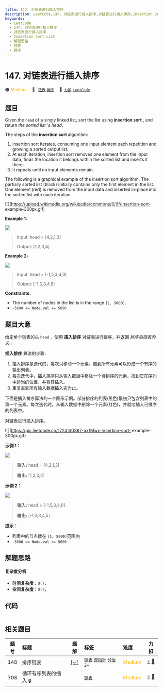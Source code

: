 ```yaml
---
title: 147. 对链表进行插入排序
description: LeetCode,147. 对链表进行插入排序,对链表进行插入排序,Insertion Sort List,解题思路,链表,排序
keywords:
  - LeetCode
  - 147. 对链表进行插入排序
  - 对链表进行插入排序
  - Insertion Sort List
  - 解题思路
  - 链表
  - 排序
---
```


# 147. 对链表进行插入排序

🟠 <font color=#ffb800>Medium</font>&emsp; 🔖&ensp; [`链表`](/tag/linked-list.md) [`排序`](/tag/sorting.md)&emsp; 🔗&ensp;[`力扣`](https://leetcode.cn/problems/insertion-sort-list) [`LeetCode`](https://leetcode.com/problems/insertion-sort-list)

## 题目

Given the `head` of a singly linked list, sort the list using **insertion
sort** , and return _the sorted list 's head_.

The steps of the **insertion sort** algorithm:

  1. Insertion sort iterates, consuming one input element each repetition and growing a sorted output list.
  2. At each iteration, insertion sort removes one element from the input data, finds the location it belongs within the sorted list and inserts it there.
  3. It repeats until no input elements remain.

The following is a graphical example of the insertion sort algorithm. The
partially sorted list (black) initially contains only the first element in the
list. One element (red) is removed from the input data and inserted in-place
into the sorted list with each iteration.

![](https://upload.wikimedia.org/wikipedia/commons/0/0f/Insertion-sort-
example-300px.gif)



**Example 1:**

![](https://assets.leetcode.com/uploads/2021/03/04/sort1linked-list.jpg)

> Input: head = [4,2,1,3]
> 
> Output: [1,2,3,4]

**Example 2:**

![](https://assets.leetcode.com/uploads/2021/03/04/sort2linked-list.jpg)

> Input: head = [-1,5,3,4,0]
> 
> Output: [-1,0,3,4,5]

**Constraints:**

  * The number of nodes in the list is in the range `[1, 5000]`.
  * `-5000 <= Node.val <= 5000`


## 题目大意

给定单个链表的头 `head` ，使用 **插入排序** 对链表进行排序，并返回 _排序后链表的头_  。

**插入排序**  算法的步骤:

  1. 插入排序是迭代的，每次只移动一个元素，直到所有元素可以形成一个有序的输出列表。
  2. 每次迭代中，插入排序只从输入数据中移除一个待排序的元素，找到它在序列中适当的位置，并将其插入。
  3. 重复直到所有输入数据插入完为止。

下面是插入排序算法的一个图形示例。部分排序的列表(黑色)最初只包含列表中的第一个元素。每次迭代时，从输入数据中删除一个元素(红色)，并就地插入已排序的列表中。

对链表进行插入排序。

![](https://pic.leetcode.cn/1724130387-qxfMwx-Insertion-sort-
example-300px.gif)



**示例 1：**

![](https://pic.leetcode.cn/1724130414-QbPAjl-image.png)

> 
> 
> 
> 
> 
> **输入:** head = [4,2,1,3]
> 
> **输出:** [1,2,3,4]

**示例  2：**

![](https://pic.leetcode.cn/1724130432-zoOvdI-image.png)

> 
> 
> 
> 
> 
> **输入:** head = [-1,5,3,4,0]
> 
> **输出:** [-1,0,3,4,5]



**提示：**

  * 列表中的节点数在 `[1, 5000]`范围内
  * `-5000 <= Node.val <= 5000`


## 解题思路

#### 复杂度分析

- **时间复杂度**：`O()`，
- **空间复杂度**：`O()`，

## 代码

```javascript

```

## 相关题目

<!-- prettier-ignore -->
| 题号 | 标题 | 题解 | 标签 | 难度 | 力扣 |
| :------: | :------ | :------: | :------ | :------ | :------: |
| 148 | 排序链表 | [[✓]](/problem/0148.md) |  [`链表`](/tag/linked-list.md) [`双指针`](/tag/two-pointers.md) [`分治`](/tag/divide-and-conquer.md) `2+` | <font color=#ffb800>Medium</font> | [🀄️](https://leetcode.cn/problems/sort-list) [🔗](https://leetcode.com/problems/sort-list) |
| 708 | 循环有序列表的插入 🔒 |  |  [`链表`](/tag/linked-list.md) | <font color=#ffb800>Medium</font> | [🀄️](https://leetcode.cn/problems/insert-into-a-sorted-circular-linked-list) [🔗](https://leetcode.com/problems/insert-into-a-sorted-circular-linked-list) |